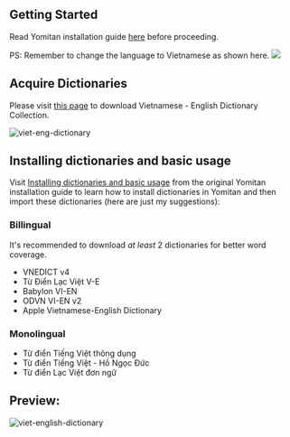 ## Getting Started
Read Yomitan installation guide [here](https://learnjapanese.moe/yomichan/#getting-started/) before proceeding.

PS: Remember to change the language to Vietnamese as shown here.
![](img/guides/yomitan/language-settings.png)

## Acquire Dictionaries

Please visit [this page](https://onlyduyy.github.io/viet-yomitan/) to download Vietnamese - English Dictionary Collection.

![viet-eng-dictionary](main-guide/dictionary-site.png)


## Installing dictionaries and basic usage
Visit [Installing dictionaries and basic usage](https://learnjapanese.moe/yomichan/#installing-dictionaries-and-basic-usage) from the original Yomitan installation guide to learn how to install dictionaries in Yomitan and then import these dictionaries (here are just my suggestions):

### Billingual
It's recommended to download _at least_ 2 dictionaries for better word coverage.

- VNEDICT v4
- Từ Điển Lạc Việt V-E
- Babylon VI-EN
- ODVN VI-EN v2
- Apple Vietnamese-English Dictionary

### Monolingual
- Từ điển Tiếng Việt thông dụng
- Từ điển Tiếng Việt - Hồ Ngọc Đức
- Từ điển Lạc Việt đơn ngữ

## Preview:

![viet-english-dictionary](img/guides/reading/08.webp)
